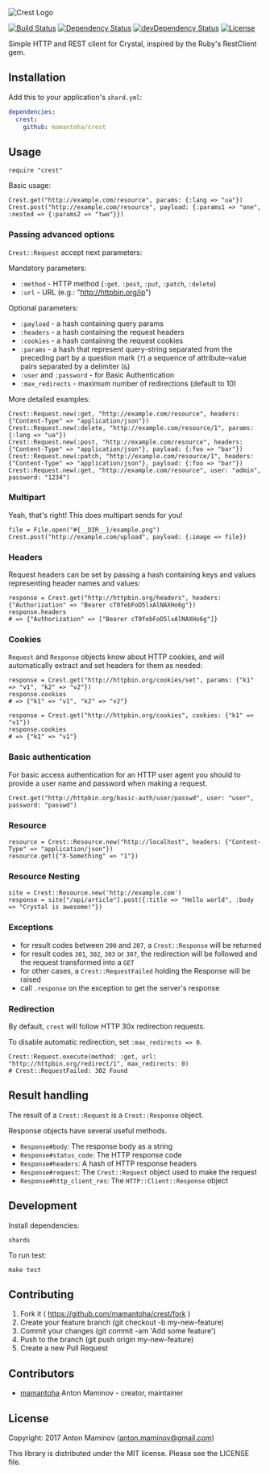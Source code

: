 ![Crest Logo](https://raw.github.com/mamantoha/crest/master/crest.png)

[![Build Status][travis_badge]][travis]
[![Dependency Status](https://shards.rocks/badge/github/mamantoha/crest/status.svg)](https://shards.rocks/github/mamantoha/crest)
[![devDependency Status](https://shards.rocks/badge/github/mamantoha/crest/dev_status.svg)](https://shards.rocks/github/mamantoha/crest)
[![License](https://img.shields.io/github/license/mamantoha/crest.svg)](https://github.com/mamantoha/crest/blob/master/LICENSE)

Simple HTTP and REST client for Crystal, inspired by the Ruby's RestClient gem.

## Installation

Add this to your application's `shard.yml`:

```yaml
dependencies:
  crest:
    github: mamantoha/crest
```

## Usage

```crystal
require "crest"
```

Basic usage:

```crystal
Crest.get("http://example.com/resource", params: {:lang => "ua"})
Crest.post("http://example.com/resource", payload: {:params1 => "one", :nested => {:params2 => "two"}})
```

### Passing advanced options

`Crest::Request` accept next parameters:

Mandatory parameters:

* `:method` - HTTP method (`:get`. `:post`, `:put`, `:patch`,  `:delete`)
* `:url` - URL (e.g.: "http://httpbin.org/ip")

Optional parameters:

* `:payload` -  a hash containing query params
* `:headers` -  a hash containing the request headers
* `:cookies` -  a hash containing the request cookies
* `:params` -  a hash that represent query-string separated from the preceding part by a question mark (`?`) a sequence of attribute–value pairs separated by a delimiter (`&`)
* `:user` and `:password` -  for Basic Authentication
* `:max_redirects` -  maximum number of redirections (default to 10)


More detailed examples:

```crystal
Crest::Request.new(:get, "http://example.com/resource", headers: {"Content-Type" => "application/json"})
Crest::Request.new(:delete, "http://example.com/resource/1", params: {:lang => "ua"})
Crest::Request.new(:post, "http://example.com/resource", headers: {"Content-Type" => "application/json"}, payload: {:foo => "bar"})
Crest::Request.new(:patch, "http://example.com/resource/1", headers: {"Content-Type" => "application/json"}, payload: {:foo => "bar"})
Crest::Request.new(:get, "http://example.com/resource", user: "admin", password: "1234")
```

### Multipart

Yeah, that's right! This does multipart sends for you!

```crystal
file = File.open("#{__DIR__}/example.png")
Crest.post("http://example.com/upload", payload: {:image => file})
```

### Headers

Request headers can be set by passing a hash containing keys and values representing header names and values:

```
response = Crest.get("http://httpbin.org/headers", headers: {"Authorization" => "Bearer cT0febFoD5lxAlNAXHo6g"})
response.headers
# => {"Authorization" => ["Bearer cT0febFoD5lxAlNAXHo6g"]}
```

### Cookies

`Request` and `Response` objects know about HTTP cookies, and will automatically extract and set headers for them as needed:

```crystal
response = Crest.get("http://httpbin.org/cookies/set", params: {"k1" => "v1", "k2" => "v2"})
response.cookies
# => {"k1" => "v1", "k2" => "v2"}

response = Crest.get("http://httpbin.org/cookies", cookies: {"k1" => "v1"})
response.cookies
# => {"k1" => "v1"}
```

### Basic authentication

For basic access authentication for an HTTP user agent you should to provide a user name and password when making a request.

```crystal
Crest.get("http://httpbin.org/basic-auth/user/passwd", user: "user", password: "passwd")
```


### Resource

```crystal
resource = Crest::Resource.new("http://localhost", headers: {"Content-Type" => "application/json"})
resource.get({"X-Something" => "1"})
```

### Resource Nesting

```crystal
site = Crest::Resource.new('http://example.com')
response = site["/api/article"].post({:title => "Hello world", :body => "Crystal is awesome!"})
```

### Exceptions

- for result codes between `200` and `207`, a `Crest::Response` will be returned
- for result codes `301`, `302`, `303` or `307`, the redirection will be followed and the request transformed into a `GET`
- for other cases, a `Crest::RequestFailed` holding the Response will be raised
- call `.response` on the exception to get the server's response

### Redirection

By default, `crest` will follow HTTP 30x redirection requests.

To disable automatic redirection, set `:max_redirects => 0`.

```crystal
Crest::Request.execute(method: :get, url: "http://httpbin.org/redirect/1", max_redirects: 0)
# Crest::RequestFailed: 302 Found
```

## Result handling

The result of a `Crest::Request` is a `Crest::Response` object.

Response objects have several useful methods.

- `Response#body`: The response body as a string
- `Response#status_code`: The HTTP response code
- `Response#headers`: A hash of HTTP response headers
- `Response#request`: The `Crest::Request` object used to make the request
- `Response#http_client_res`: The `HTTP::Client::Response` object

## Development

Install dependencies:

```
shards
```

To run test:

```
make test
```

## Contributing

1. Fork it ( https://github.com/mamantoha/crest/fork )
2. Create your feature branch (git checkout -b my-new-feature)
3. Commit your changes (git commit -am 'Add some feature')
4. Push to the branch (git push origin my-new-feature)
5. Create a new Pull Request

## Contributors

- [mamantoha](https://github.com/mamantoha) Anton Maminov - creator, maintainer

## License

Copyright: 2017 Anton Maminov (anton.maminov@gmail.com)

This library is distributed under the MIT license. Please see the LICENSE file.

[travis_badge]: http://img.shields.io/travis/mamantoha/crest.svg?style=flat
[travis]: https://travis-ci.org/mamantoha/crest

